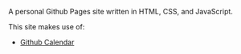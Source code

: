 A personal Github Pages site written in HTML, CSS, and JavaScript.

This site makes use of:
- [Github Calendar](https://github.com/Bloggify/github-calendar)
